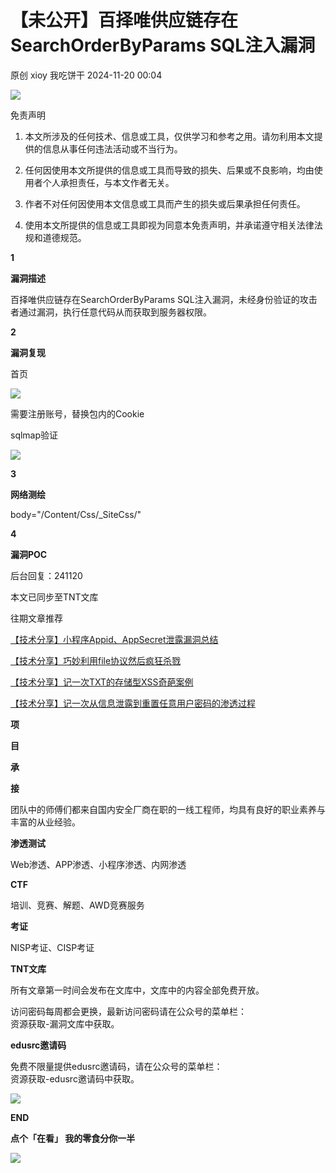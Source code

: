 #  【未公开】百择唯供应链存在SearchOrderByParams SQL注入漏洞   
原创 xioy  我吃饼干   2024-11-20 00:04  
  
![](https://mmbiz.qpic.cn/mmbiz_gif/Sf7NlfS2U5xFyEE4z57XQ7wSLuiamExVFOOibFicstjibiaXjBJB4ib4z9lPpUoNqVy1kkgkEl2qaH7HH4X9pt0zAPUg/640?wx_fmt=gif&from=appmsg "")  
  
免责声明  
  
  
1. 本文所涉及的任何技术、信息或工具，仅供学习和参考之用。请勿利用本文提供的信息从事任何违法活动或不当行为。  
  
1. 任何因使用本文所提供的信息或工具而导致的损失、后果或不良影响，均由使用者个人承担责任，与本文作者无关。    
  
1. 作者不对任何因使用本文信息或工具而产生的损失或后果承担任何责任。   
  
1. 使用本文所提供的信息或工具即视为同意本免责声明，并承诺遵守相关法律法规和道德规范。  
  
  
  
  
**1**  
  
**漏洞描述**  
  
  
百择唯供应链存在SearchOrderByParams SQL注入漏洞，未经身份验证的攻击者通过漏洞，执行任意代码从而获取到服务器权限。  
  
  
**2**  
  
**漏洞复现**  
  
  
首页  
  
![](https://mmbiz.qpic.cn/mmbiz_png/Sf7NlfS2U5xgMe6g2T4kvicTPBWx5Em859G4lbHZ7X5tUUq40JibYPZPYgZ8m9O7ru0vGOkr3Vf7YN5hlsny7XxQ/640?wx_fmt=png&from=appmsg "")  
  
  
需要注册账号，替换包内的Cookie  
  
  
sqlmap验证  
  
![](https://mmbiz.qpic.cn/mmbiz_png/Sf7NlfS2U5xgMe6g2T4kvicTPBWx5Em85wHXyaM8NKzPoV2oE6PgBTibfib8K3hPEE1pDUwXn5xmibDKmKfFEwveZg/640?wx_fmt=png&from=appmsg "")  
  
  
**3**  
  
**网络测绘**  
  
  
body="/Content/Css/_SiteCss/"  
  
  
**4**  
  
**漏洞POC**  
  
  
后台回复：241120  
  
本文已同步至TNT文库  
  
  
往期文章推荐  
  
[【技术分享】小程序Appid、AppSecret泄露漏洞总结](http://mp.weixin.qq.com/s?__biz=MzkzODY2ODA0OA==&mid=2247485881&idx=1&sn=7ba2c314a504ba37953ee8754f64eb7c&chksm=c2fdf0c6f58a79d0162be4727fde7b1c1466d9301f17070fff27130cc2579abfa50a2955121a&scene=21#wechat_redirect)  
  
  
[【技术分享】巧妙利用file协议然后疯狂杀戮](http://mp.weixin.qq.com/s?__biz=MzkzODY2ODA0OA==&mid=2247485664&idx=1&sn=42148a8fbeb2063dc1d5d1f3f1e3755a&chksm=c2fdf19ff58a78893c620cf01a2e09bbd8e60e090d6173923f1d64d5dfd7b8f86a355e0e51b1&scene=21#wechat_redirect)  
  
  
[【技术分享】记一次TXT的存储型XSS奇葩案例](http://mp.weixin.qq.com/s?__biz=MzkzODY2ODA0OA==&mid=2247484891&idx=1&sn=1b3d11b0cc913956fb1bbeb85352a34c&chksm=c2fdfca4f58a75b2fc0c477d357ee2e47fd8369227a8f43b834d0c4e20ee4e752b8dfff52a28&scene=21#wechat_redirect)  
  
  
[【技术分享】记一次从信息泄露到重置任意用户密码的渗透过程](http://mp.weixin.qq.com/s?__biz=MzkzODY2ODA0OA==&mid=2247484421&idx=1&sn=6c88587f4f793b98dd4d610580cc0bc6&chksm=c2fdfd7af58a746caaecc5d870375aaf70366dfacafe293548a3217747ea160ca945c90f00c9&scene=21#wechat_redirect)  
  
  
  
**项**  
  
**目**  
  
**承**  
  
**接**  
  
  
团队中的师傅们都来自国内安全厂商在职的一线工程师，均具有良好的职业素养与丰富的从业经验。  
  
  
**渗透测试**  
  
Web渗透、APP渗透、小程序渗透、内网渗透  
  
  
**CTF**  
  
培训、竞赛、解题、AWD竞赛服务  
  
  
**考证**  
  
NISP考证、CISP考证  
  
**TNT文库**  
  
所有文章第一时间会发布在文库中，文库中的内容全部免费开放。  
  
访问密码每周都会更换，最新访问密码请在公众号的菜单栏：  
资源获取-漏洞文库中获取。  
  
  
  
**edusrc邀请码**  
  
免费不限量提供edusrc邀请码，请在公众号的菜单栏：  
资源获取-edusrc邀请码中获取。  
  
  
![](https://mmbiz.qpic.cn/mmbiz_gif/Sf7NlfS2U5xFyEE4z57XQ7wSLuiamExVFPrAj3cz2WcBuKGDLlvrymDVfrM6O7sEyazgyicfE2Aiae7snhCxlFiayQ/640?wx_fmt=gif&from=appmsg "")  
  
**END**  
  
**点个「在看」 我的零食分你一半**  
  
![](https://mmbiz.qpic.cn/mmbiz_gif/Sf7NlfS2U5xFyEE4z57XQ7wSLuiamExVF7TBSGZtt9STZ9wnfI9LO4866pcBGia57FbQ0QibsTYyZefPX7Uv0xMdQ/640?wx_fmt=gif&from=appmsg "")  
  
  

